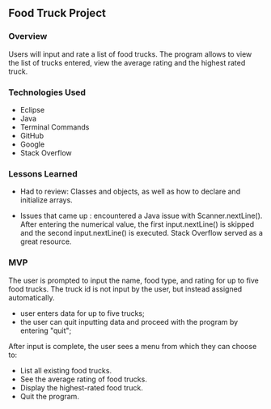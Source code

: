 ## Food Truck Project

### Overview
Users will input and rate a list of food trucks. The program allows to view the list of trucks entered, view the average rating and the highest rated truck.

### Technologies Used
- Eclipse
- Java
- Terminal Commands
- GitHub
- Google
- Stack Overflow


### Lessons Learned
- Had to review: Classes and objects, as well as how to declare and initialize arrays.

- Issues that came up : encountered a Java issue with Scanner.nextLine(). After entering the numerical value, the first input.nextLine() is skipped and the second input.nextLine() is executed. Stack Overflow served as a great resource.

### MVP
The user is prompted to input the name, food type, and rating for up to five food trucks. The truck id is not input by the user, but instead assigned automatically.
- user enters data for up to five trucks;
- the user can quit inputting data and proceed with the program by entering "quit";

After input is complete, the user sees a menu from which they can choose to:

- List all existing food trucks.
- See the average rating of food trucks.
- Display the highest-rated food truck.
- Quit the program. 
